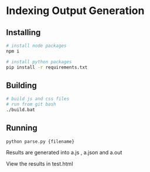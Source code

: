 # Indexing Output Generation

## Installing
```bash
# install node packages
npm i

# install python packages
pip install -r requirements.txt
```

## Building
```bash
# build js and css files
# run from git bash
./build.bat
```

## Running
```
python parse.py {filename}
```
Results are generated into a.js , a.json and a.out

View the results in test.html
